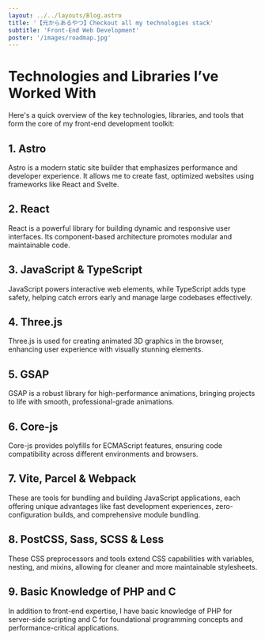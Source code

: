 ```yaml
---
layout: ../../layouts/Blog.astro
title: '【元からあるやつ】Checkout all my technologies stack'
subtitle: 'Front-End Web Development'
poster: '/images/roadmap.jpg'
---
```


# Technologies and Libraries I’ve Worked With

Here's a quick overview of the key technologies, libraries, and tools that form the core of my front-end development toolkit:

## 1. **Astro**

Astro is a modern static site builder that emphasizes performance and developer experience. It allows me to create fast, optimized websites using frameworks like React and Svelte.

## 2. **React**

React is a powerful library for building dynamic and responsive user interfaces. Its component-based architecture promotes modular and maintainable code.

## 3. **JavaScript & TypeScript**

JavaScript powers interactive web elements, while TypeScript adds type safety, helping catch errors early and manage large codebases effectively.

## 4. **Three.js**

Three.js is used for creating animated 3D graphics in the browser, enhancing user experience with visually stunning elements.

## 5. **GSAP**

GSAP is a robust library for high-performance animations, bringing projects to life with smooth, professional-grade animations.

## 6. **Core-js**

Core-js provides polyfills for ECMAScript features, ensuring code compatibility across different environments and browsers.

## 7. **Vite, Parcel & Webpack**

These are tools for bundling and building JavaScript applications, each offering unique advantages like fast development experiences, zero-configuration builds, and comprehensive module bundling.

## 8. **PostCSS, Sass, SCSS & Less**

These CSS preprocessors and tools extend CSS capabilities with variables, nesting, and mixins, allowing for cleaner and more maintainable stylesheets.

## 9. **Basic Knowledge of PHP and C**

In addition to front-end expertise, I have basic knowledge of PHP for server-side scripting and C for foundational programming concepts and performance-critical applications.
